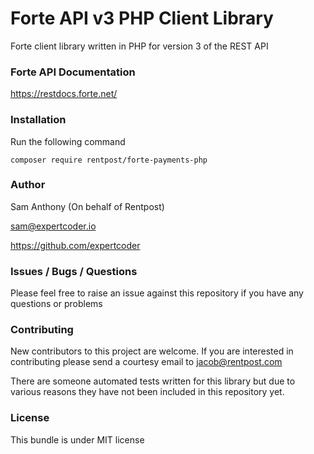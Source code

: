 # Forte API v3 PHP Client Library

Forte client library written in PHP for version 3 of the REST API

### Forte API Documentation

https://restdocs.forte.net/

### Installation

Run the following command

```
composer require rentpost/forte-payments-php
```

### Author

Sam Anthony (On behalf of Rentpost)

<sam@expertcoder.io>

https://github.com/expertcoder


### Issues / Bugs / Questions

Please feel free to raise an issue against this repository if you have any questions or problems

### Contributing

New contributors to this project are welcome. If you are interested in contributing please
send a courtesy email to jacob@rentpost.com

There are someone automated tests written for this library but due to various reasons they have not been
included in this repository yet.


### License

This bundle is under MIT license

